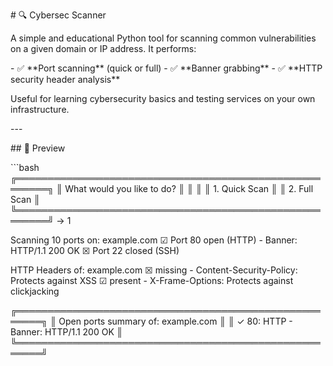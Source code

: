 \# 🔍 Cybersec Scanner

A simple and educational Python tool for scanning common vulnerabilities
on a given domain or IP address. It performs:

\- ✅ \*\*Port scanning\*\* (quick or full) - ✅ \*\*Banner
grabbing\*\* - ✅ \*\*HTTP security header analysis\*\*

Useful for learning cybersecurity basics and testing services on your
own infrastructure.

\-\--

\## 📸 Preview

\`\`\`bash ╔═══════════════════════════════════════════════════════╗ ║
What would you like to do? ║ ║ ║ ║ 1. Quick Scan ║ ║ 2. Full Scan ║
╚═══════════════════════════════════════════════════════╝ → 1

Scanning 10 ports on: example.com ☑ Port 80 open (HTTP) - Banner:
HTTP/1.1 200 OK ☒ Port 22 closed (SSH)

HTTP Headers of: example.com ☒ missing - Content-Security-Policy:
Protects against XSS ☑ present - X-Frame-Options: Protects against
clickjacking

╔══════════════════════════════════════════════════════╗ ║ Open ports
summary of: example.com ║ ║ ✓ 80: HTTP - Banner: HTTP/1.1 200 OK ║
╚══════════════════════════════════════════════════════╝
